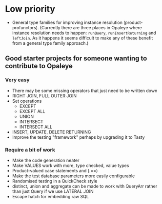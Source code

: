 # Low priority

* General type families for improving instance resolution
  (product-profunctors).  (Currently there are three places in Opaleye
  where instance resolution needs to happen: `runQuery`,
  `runInsertReturning` and `leftJoin`.  As it happens it seems
  difficult to make any of these benefit from a general type family
  approach.)

## Good starter projects for someone wanting to contribute to Opaleye

### Very easy

* There may be some missing operators that just need to be written down
* RIGHT JOIN, FULL OUTER JOIN
* Set operations
    * EXCEPT
    * EXCEPT ALL
    * UNION
    * INTERSECT
    * INTERSECT ALL
* INSERT, UPDATE, DELETE RETURNING
* Improve the testing "framework" perhaps by upgrading it to Tasty

### Require a bit of work

* Make the code generation neater
* Make VALUES work with more, type checked, value types
* Product-valued case statements and (.==)
* Make the test database parameters more easily configurable
* Randomised testing in a QuickCheck style
* distinct, union and aggregate can be made to work with QueryArr
  rather than just Query if we use LATERAL JOIN
* Escape hatch for embedding raw SQL
